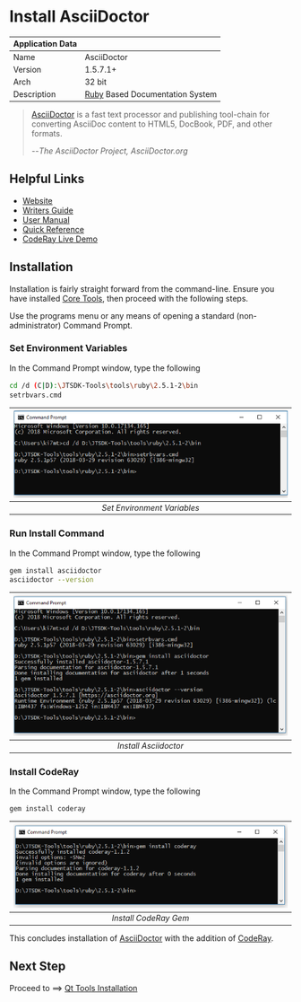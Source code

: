 # Install AsciiDoctor

| Application Data ||
| ---| --- |
| Name        | AsciiDoctor |
| Version     | 1.5.7.1+ |
| Arch        | 32 bit |
| Description | [Ruby](https://www.ruby-lang.org/en/) Based Documentation System |

>[AsciiDoctor](https://asciidoctor.org/) is a fast text processor and publishing
>tool-chain for converting AsciiDoc content to HTML5, DocBook, PDF, and other formats.
>
> --*The AsciiDoctor Project, AsciiDoctor.org*

## Helpful Links

- [Website](https://asciidoctor.org/)
- [Writers Guide](https://asciidoctor.org/docs/asciidoc-writers-guide/)
- [User Manual](https://asciidoctor.org/docs/user-manual/)
- [Quick Reference](https://asciidoctor.org/docs/asciidoc-syntax-quick-reference/)
- [CodeRay Live Demo](http://coderay.rubychan.de/)

## Installation

Installation is fairly straight forward from the command-line. Ensure you have
installed [Core Tools](Install-Core-Tools.md), then proceed with the following steps.

Use the programs menu or any means of opening a standard (non-administrator)
Command Prompt.

### Set Environment Variables

In the Command Prompt window, type the following

```bash
cd /d (C|D):\JTSDK-Tools\tools\ruby\2.5.1-2\bin
setrbvars.cmd
```

| ![Set Environment](images/asciidoctor/asciidoctor.1.PNG?raw=true) |
|:--:|
| *Set Environment Variables* |

### Run Install Command

In the Command Prompt window, type the following

```bash
gem install asciidoctor
asciidoctor --version
```

| ![Install Asciidoctor](images/asciidoctor/asciidoctor.2.PNG?raw=true) |
|:--:|
| *Install Asciidoctor* |

### Install CodeRay

In the Command Prompt window, type the following

```bash
gem install coderay
```

| ![Install Coderay](images/asciidoctor/asciidoctor.3.PNG?raw=true) |
|:--:|
| *Install CodeRay Gem* |

This concludes installation of [AsciiDoctor](https://asciidoctor.org/) with
the addition of [CodeRay](http://coderay.rubychan.de).

## Next Step

Proceed to ==> [Qt Tools Installation](Install-Qt.md)